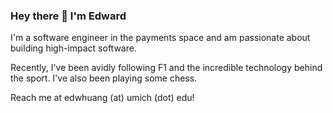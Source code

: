 ### Hey there 👋 I'm Edward

I'm a software engineer in the payments space and am passionate about building high-impact software.

Recently, I've been avidly following F1 and the incredible technology behind the sport. I've also been playing some chess.

Reach me at edwhuang (at) umich (dot) edu!

<!--
**edwhuang23/edwhuang23** is a ✨ _special_ ✨ repository because its `README.md` (this file) appears on your GitHub profile.

Here are some ideas to get you started:

- 🔭 I’m currently working on ...
- 🌱 I’m currently learning ...
- 👯 I’m looking to collaborate on ...
- 🤔 I’m looking for help with ...
- 💬 Ask me about ...
- 📫 How to reach me: ...
- 😄 Pronouns: ...
- ⚡ Fun fact: ...
-->
